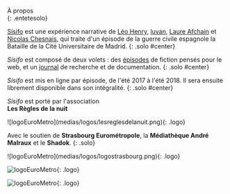 À propos  
{: .entetesolo}

[Sísifo](https://sisifo.site/sisifo/) est une expérience narrative de [Léo Henry](http://leo-henry.com/), [luvan](http://luvan.org/), [Laure Afchain](http://www.lo-circonflexe.fr/) et [Nicolas Chesnais](https://autre.space/landpage/), qui traite d'un épisode de la guerre civile espagnole la Bataille de la Cité Universitaire de Madrid.
{: .solo #center}

*Sísifo* est composé de deux volets : des [épisodes](https://sisifo.site) de fiction pensés pour le web, et un [journal](https://sisifo.site/sisifo/journal/) de recherche et de documentation.
{: .solo #center}

*Sísifo* est mis en ligne par épisode, de l'été 2017 à l'été 2018. Il sera ensuite librement disponible dans son intégralité.
{: .solo #center}

*Sísifo* est porté par l'association  
**Les Règles de la nuit**  

<div markdown=1 class="center">
![logoEuroMetro](medias/logos/lesreglesdelanuit.png){: .logo}
</div>

Avec le soutien de **Strasbourg Eurométropole**, la **Médiathèque André Malraux** et le **Shadok**.
{: .solo}

<div markdown=1 class="center">
![logoEuroMetro](medias/logos/logostrasbourg.png){: .logo}

![logoEuroMetro](medias/logos/Mediatheques_blanc-cus.jpg){: .logo}

![logoEuroMetro](medias/logos/logo-shadok-RVB.png){: .logo}
</div>
